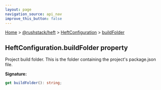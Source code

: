 ```yaml
---
layout: page
navigation_source: api_nav
improve_this_button: false
---
```



[Home](./index.md) &gt; [@rushstack/heft](./heft.md) &gt; [HeftConfiguration](./heft.heftconfiguration.md) &gt; [buildFolder](./heft.heftconfiguration.buildfolder.md)

## HeftConfiguration.buildFolder property

Project build folder. This is the folder containing the project's package.json file.

<b>Signature:</b>

```typescript
get buildFolder(): string;
```
